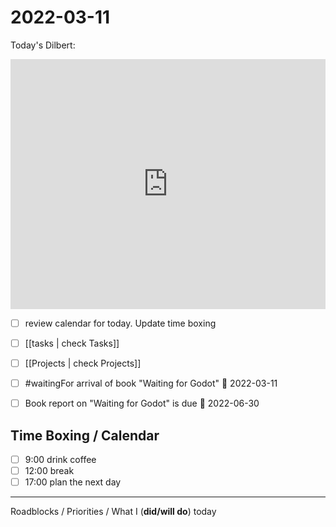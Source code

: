 # 2022-03-11

Today's Dilbert:
<iframe  
	border=0
	frameborder=0
	height=400
	width=100%
	src="https://www.dilbert.com"></iframe>


- [ ] review calendar for today.  Update time boxing
- [ ] [[tasks | check Tasks]]
- [ ] [[Projects | check Projects]]
- [ ] #waitingFor arrival of book "Waiting for Godot" 🛫 2022-03-11
- [ ] Book report on "Waiting for Godot" is due 📅 2022-06-30


## Time Boxing / Calendar
- [ ] 9:00 drink coffee
- [ ] 12:00 break
- [ ] 17:00 plan the next day

---

Roadblocks / Priorities / What I (**did/will do**) today